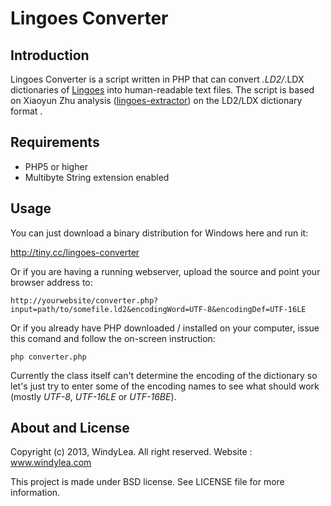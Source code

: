 **Lingoes Converter**
=================

Introduction
------------
Lingoes Converter is a script written in PHP that can convert *.LD2/*.LDX dictionaries of [Lingoes](http://lingoes.net "Lingoes") into human-readable text files. The script is based on Xiaoyun Zhu analysis ([lingoes-extractor](http://code.google.com/p/lingoes-extractor/)) on the LD2/LDX dictionary format .

Requirements
------------
* PHP5 or higher
* Multibyte String extension enabled

Usage
-----

You can just download a binary distribution for Windows here and run it:

http://tiny.cc/lingoes-converter

Or if you are having a running webserver, upload the source and point your browser address to:

`http://yourwebsite/converter.php?input=path/to/somefile.ld2&encodingWord=UTF-8&encodingDef=UTF-16LE`

Or if you already have PHP downloaded / installed on your computer, issue this comand and follow the on-screen instruction:

`php converter.php`

Currently the class itself can't determine the encoding of the dictionary so let's just try to enter some of the encoding names to see what should work (mostly *UTF-8*, *UTF-16LE* or *UTF-16BE*).

About and License
-----------------
Copyright (c) 2013, WindyLea. All right reserved. Website : www.windylea.com

This project is made under BSD license. See LICENSE file for more information.